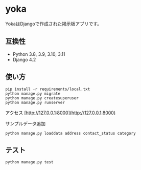 # yoka

YokaはDjangoで作成された掲示板アプリです。


## 互換性

* Python 3.8, 3.9, 3.10, 3.11
* Django 4.2

## 使い方

```
pip install -r requirements/local.txt
python manage.py migrate
python manage.py createsuperuser
python manage.py runserver
```

アクセス [http://127.0.0.1:8000](http://127.0.0.1:8000)

サンプルデータ追加

```
python manage.py loaddata address contact_status category
```

## テスト

```
python manage.py test
```
